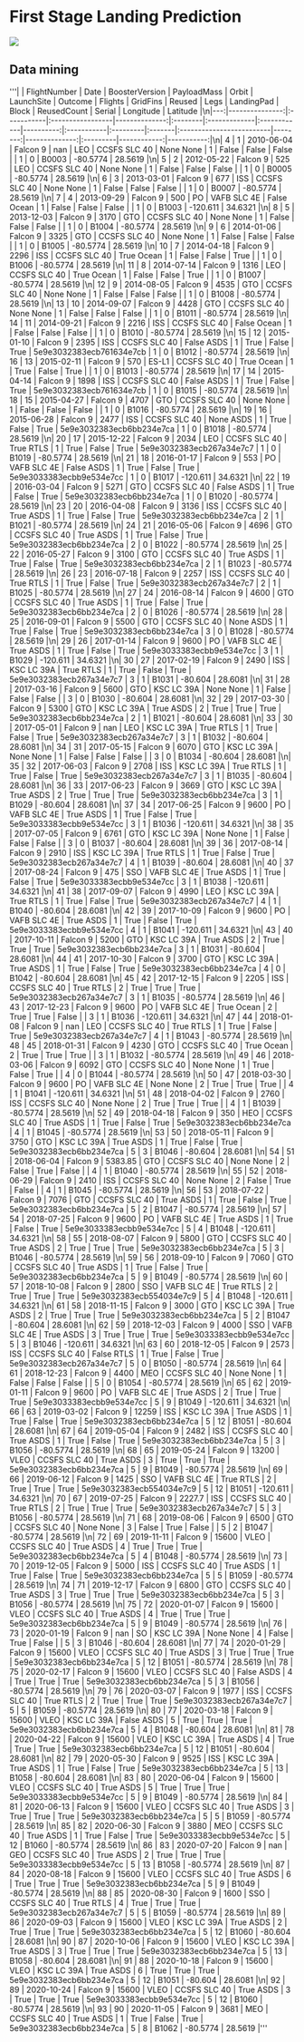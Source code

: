 # First Stage Landing Prediction

![](https://cf-courses-data.s3.us.cloud-object-storage.appdomain.cloud/IBMDeveloperSkillsNetwork-DS0701EN-SkillsNetwork/api/Images/landing_1.gif)
   
## Data mining
'''|    |   FlightNumber | Date       | BoosterVersion   |   PayloadMass | Orbit   | LaunchSite   | Outcome     |   Flights | GridFins   | Reused   | Legs   | LandingPad               |   Block |   ReusedCount | Serial   |   Longitude |   Latitude |\n|---:|---------------:|:-----------|:-----------------|--------------:|:--------|:-------------|:------------|----------:|:-----------|:---------|:-------|:-------------------------|--------:|--------------:|:---------|------------:|-----------:|\n|  4 |              1 | 2010-06-04 | Falcon 9         |        nan    | LEO     | CCSFS SLC 40 | None None   |         1 | False      | False    | False  |                          |       1 |             0 | B0003    |    -80.5774 |    28.5619 |\n|  5 |              2 | 2012-05-22 | Falcon 9         |        525    | LEO     | CCSFS SLC 40 | None None   |         1 | False      | False    | False  |                          |       1 |             0 | B0005    |    -80.5774 |    28.5619 |\n|  6 |              3 | 2013-03-01 | Falcon 9         |        677    | ISS     | CCSFS SLC 40 | None None   |         1 | False      | False    | False  |                          |       1 |             0 | B0007    |    -80.5774 |    28.5619 |\n|  7 |              4 | 2013-09-29 | Falcon 9         |        500    | PO      | VAFB SLC 4E  | False Ocean |         1 | False      | False    | False  |                          |       1 |             0 | B1003    |   -120.611  |    34.6321 |\n|  8 |              5 | 2013-12-03 | Falcon 9         |       3170    | GTO     | CCSFS SLC 40 | None None   |         1 | False      | False    | False  |                          |       1 |             0 | B1004    |    -80.5774 |    28.5619 |\n|  9 |              6 | 2014-01-06 | Falcon 9         |       3325    | GTO     | CCSFS SLC 40 | None None   |         1 | False      | False    | False  |                          |       1 |             0 | B1005    |    -80.5774 |    28.5619 |\n| 10 |              7 | 2014-04-18 | Falcon 9         |       2296    | ISS     | CCSFS SLC 40 | True Ocean  |         1 | False      | False    | True   |                          |       1 |             0 | B1006    |    -80.5774 |    28.5619 |\n| 11 |              8 | 2014-07-14 | Falcon 9         |       1316    | LEO     | CCSFS SLC 40 | True Ocean  |         1 | False      | False    | True   |                          |       1 |             0 | B1007    |    -80.5774 |    28.5619 |\n| 12 |              9 | 2014-08-05 | Falcon 9         |       4535    | GTO     | CCSFS SLC 40 | None None   |         1 | False      | False    | False  |                          |       1 |             0 | B1008    |    -80.5774 |    28.5619 |\n| 13 |             10 | 2014-09-07 | Falcon 9         |       4428    | GTO     | CCSFS SLC 40 | None None   |         1 | False      | False    | False  |                          |       1 |             0 | B1011    |    -80.5774 |    28.5619 |\n| 14 |             11 | 2014-09-21 | Falcon 9         |       2216    | ISS     | CCSFS SLC 40 | False Ocean |         1 | False      | False    | False  |                          |       1 |             0 | B1010    |    -80.5774 |    28.5619 |\n| 15 |             12 | 2015-01-10 | Falcon 9         |       2395    | ISS     | CCSFS SLC 40 | False ASDS  |         1 | True       | False    | True   | 5e9e3032383ecb761634e7cb |       1 |             0 | B1012    |    -80.5774 |    28.5619 |\n| 16 |             13 | 2015-02-11 | Falcon 9         |        570    | ES-L1   | CCSFS SLC 40 | True Ocean  |         1 | True       | False    | True   |                          |       1 |             0 | B1013    |    -80.5774 |    28.5619 |\n| 17 |             14 | 2015-04-14 | Falcon 9         |       1898    | ISS     | CCSFS SLC 40 | False ASDS  |         1 | True       | False    | True   | 5e9e3032383ecb761634e7cb |       1 |             0 | B1015    |    -80.5774 |    28.5619 |\n| 18 |             15 | 2015-04-27 | Falcon 9         |       4707    | GTO     | CCSFS SLC 40 | None None   |         1 | False      | False    | False  |                          |       1 |             0 | B1016    |    -80.5774 |    28.5619 |\n| 19 |             16 | 2015-06-28 | Falcon 9         |       2477    | ISS     | CCSFS SLC 40 | None ASDS   |         1 | True       | False    | True   | 5e9e3032383ecb6bb234e7ca |       1 |             0 | B1018    |    -80.5774 |    28.5619 |\n| 20 |             17 | 2015-12-22 | Falcon 9         |       2034    | LEO     | CCSFS SLC 40 | True RTLS   |         1 | True       | False    | True   | 5e9e3032383ecb267a34e7c7 |       1 |             0 | B1019    |    -80.5774 |    28.5619 |\n| 21 |             18 | 2016-01-17 | Falcon 9         |        553    | PO      | VAFB SLC 4E  | False ASDS  |         1 | True       | False    | True   | 5e9e3033383ecbb9e534e7cc |       1 |             0 | B1017    |   -120.611  |    34.6321 |\n| 22 |             19 | 2016-03-04 | Falcon 9         |       5271    | GTO     | CCSFS SLC 40 | False ASDS  |         1 | True       | False    | True   | 5e9e3032383ecb6bb234e7ca |       1 |             0 | B1020    |    -80.5774 |    28.5619 |\n| 23 |             20 | 2016-04-08 | Falcon 9         |       3136    | ISS     | CCSFS SLC 40 | True ASDS   |         1 | True       | False    | True   | 5e9e3032383ecb6bb234e7ca |       2 |             1 | B1021    |    -80.5774 |    28.5619 |\n| 24 |             21 | 2016-05-06 | Falcon 9         |       4696    | GTO     | CCSFS SLC 40 | True ASDS   |         1 | True       | False    | True   | 5e9e3032383ecb6bb234e7ca |       2 |             0 | B1022    |    -80.5774 |    28.5619 |\n| 25 |             22 | 2016-05-27 | Falcon 9         |       3100    | GTO     | CCSFS SLC 40 | True ASDS   |         1 | True       | False    | True   | 5e9e3032383ecb6bb234e7ca |       2 |             1 | B1023    |    -80.5774 |    28.5619 |\n| 26 |             23 | 2016-07-18 | Falcon 9         |       2257    | ISS     | CCSFS SLC 40 | True RTLS   |         1 | True       | False    | True   | 5e9e3032383ecb267a34e7c7 |       2 |             1 | B1025    |    -80.5774 |    28.5619 |\n| 27 |             24 | 2016-08-14 | Falcon 9         |       4600    | GTO     | CCSFS SLC 40 | True ASDS   |         1 | True       | False    | True   | 5e9e3032383ecb6bb234e7ca |       2 |             0 | B1026    |    -80.5774 |    28.5619 |\n| 28 |             25 | 2016-09-01 | Falcon 9         |       5500    | GTO     | CCSFS SLC 40 | None ASDS   |         1 | True       | False    | True   | 5e9e3032383ecb6bb234e7ca |       3 |             0 | B1028    |    -80.5774 |    28.5619 |\n| 29 |             26 | 2017-01-14 | Falcon 9         |       9600    | PO      | VAFB SLC 4E  | True ASDS   |         1 | True       | False    | True   | 5e9e3033383ecbb9e534e7cc |       3 |             1 | B1029    |   -120.611  |    34.6321 |\n| 30 |             27 | 2017-02-19 | Falcon 9         |       2490    | ISS     | KSC LC 39A   | True RTLS   |         1 | True       | False    | True   | 5e9e3032383ecb267a34e7c7 |       3 |             1 | B1031    |    -80.604  |    28.6081 |\n| 31 |             28 | 2017-03-16 | Falcon 9         |       5600    | GTO     | KSC LC 39A   | None None   |         1 | False      | False    | False  |                          |       3 |             0 | B1030    |    -80.604  |    28.6081 |\n| 32 |             29 | 2017-03-30 | Falcon 9         |       5300    | GTO     | KSC LC 39A   | True ASDS   |         2 | True       | True     | True   | 5e9e3032383ecb6bb234e7ca |       2 |             1 | B1021    |    -80.604  |    28.6081 |\n| 33 |             30 | 2017-05-01 | Falcon 9         |        nan    | LEO     | KSC LC 39A   | True RTLS   |         1 | True       | False    | True   | 5e9e3032383ecb267a34e7c7 |       3 |             1 | B1032    |    -80.604  |    28.6081 |\n| 34 |             31 | 2017-05-15 | Falcon 9         |       6070    | GTO     | KSC LC 39A   | None None   |         1 | False      | False    | False  |                          |       3 |             0 | B1034    |    -80.604  |    28.6081 |\n| 35 |             32 | 2017-06-03 | Falcon 9         |       2708    | ISS     | KSC LC 39A   | True RTLS   |         1 | True       | False    | True   | 5e9e3032383ecb267a34e7c7 |       3 |             1 | B1035    |    -80.604  |    28.6081 |\n| 36 |             33 | 2017-06-23 | Falcon 9         |       3669    | GTO     | KSC LC 39A   | True ASDS   |         2 | True       | True     | True   | 5e9e3032383ecb6bb234e7ca |       3 |             1 | B1029    |    -80.604  |    28.6081 |\n| 37 |             34 | 2017-06-25 | Falcon 9         |       9600    | PO      | VAFB SLC 4E  | True ASDS   |         1 | True       | False    | True   | 5e9e3033383ecbb9e534e7cc |       3 |             1 | B1036    |   -120.611  |    34.6321 |\n| 38 |             35 | 2017-07-05 | Falcon 9         |       6761    | GTO     | KSC LC 39A   | None None   |         1 | False      | False    | False  |                          |       3 |             0 | B1037    |    -80.604  |    28.6081 |\n| 39 |             36 | 2017-08-14 | Falcon 9         |       2910    | ISS     | KSC LC 39A   | True RTLS   |         1 | True       | False    | True   | 5e9e3032383ecb267a34e7c7 |       4 |             1 | B1039    |    -80.604  |    28.6081 |\n| 40 |             37 | 2017-08-24 | Falcon 9         |        475    | SSO     | VAFB SLC 4E  | True ASDS   |         1 | True       | False    | True   | 5e9e3033383ecbb9e534e7cc |       3 |             1 | B1038    |   -120.611  |    34.6321 |\n| 41 |             38 | 2017-09-07 | Falcon 9         |       4990    | LEO     | KSC LC 39A   | True RTLS   |         1 | True       | False    | True   | 5e9e3032383ecb267a34e7c7 |       4 |             1 | B1040    |    -80.604  |    28.6081 |\n| 42 |             39 | 2017-10-09 | Falcon 9         |       9600    | PO      | VAFB SLC 4E  | True ASDS   |         1 | True       | False    | True   | 5e9e3033383ecbb9e534e7cc |       4 |             1 | B1041    |   -120.611  |    34.6321 |\n| 43 |             40 | 2017-10-11 | Falcon 9         |       5200    | GTO     | KSC LC 39A   | True ASDS   |         2 | True       | True     | True   | 5e9e3032383ecb6bb234e7ca |       3 |             1 | B1031    |    -80.604  |    28.6081 |\n| 44 |             41 | 2017-10-30 | Falcon 9         |       3700    | GTO     | KSC LC 39A   | True ASDS   |         1 | True       | False    | True   | 5e9e3032383ecb6bb234e7ca |       4 |             0 | B1042    |    -80.604  |    28.6081 |\n| 45 |             42 | 2017-12-15 | Falcon 9         |       2205    | ISS     | CCSFS SLC 40 | True RTLS   |         2 | True       | True     | True   | 5e9e3032383ecb267a34e7c7 |       3 |             1 | B1035    |    -80.5774 |    28.5619 |\n| 46 |             43 | 2017-12-23 | Falcon 9         |       9600    | PO      | VAFB SLC 4E  | True Ocean  |         2 | True       | True     | False  |                          |       3 |             1 | B1036    |   -120.611  |    34.6321 |\n| 47 |             44 | 2018-01-08 | Falcon 9         |        nan    | LEO     | CCSFS SLC 40 | True RTLS   |         1 | True       | False    | True   | 5e9e3032383ecb267a34e7c7 |       4 |             1 | B1043    |    -80.5774 |    28.5619 |\n| 48 |             45 | 2018-01-31 | Falcon 9         |       4230    | GTO     | CCSFS SLC 40 | True Ocean  |         2 | True       | True     | True   |                          |       3 |             1 | B1032    |    -80.5774 |    28.5619 |\n| 49 |             46 | 2018-03-06 | Falcon 9         |       6092    | GTO     | CCSFS SLC 40 | None None   |         1 | True       | False    | True   |                          |       4 |             0 | B1044    |    -80.5774 |    28.5619 |\n| 50 |             47 | 2018-03-30 | Falcon 9         |       9600    | PO      | VAFB SLC 4E  | None None   |         2 | True       | True     | True   |                          |       4 |             1 | B1041    |   -120.611  |    34.6321 |\n| 51 |             48 | 2018-04-02 | Falcon 9         |       2760    | ISS     | CCSFS SLC 40 | None None   |         2 | True       | True     | True   |                          |       4 |             1 | B1039    |    -80.5774 |    28.5619 |\n| 52 |             49 | 2018-04-18 | Falcon 9         |        350    | HEO     | CCSFS SLC 40 | True ASDS   |         1 | True       | False    | True   | 5e9e3032383ecb6bb234e7ca |       4 |             1 | B1045    |    -80.5774 |    28.5619 |\n| 53 |             50 | 2018-05-11 | Falcon 9         |       3750    | GTO     | KSC LC 39A   | True ASDS   |         1 | True       | False    | True   | 5e9e3032383ecb6bb234e7ca |       5 |             3 | B1046    |    -80.604  |    28.6081 |\n| 54 |             51 | 2018-06-04 | Falcon 9         |       5383.85 | GTO     | CCSFS SLC 40 | None None   |         2 | False      | True     | False  |                          |       4 |             1 | B1040    |    -80.5774 |    28.5619 |\n| 55 |             52 | 2018-06-29 | Falcon 9         |       2410    | ISS     | CCSFS SLC 40 | None None   |         2 | False      | True     | False  |                          |       4 |             1 | B1045    |    -80.5774 |    28.5619 |\n| 56 |             53 | 2018-07-22 | Falcon 9         |       7076    | GTO     | CCSFS SLC 40 | True ASDS   |         1 | True       | False    | True   | 5e9e3032383ecb6bb234e7ca |       5 |             2 | B1047    |    -80.5774 |    28.5619 |\n| 57 |             54 | 2018-07-25 | Falcon 9         |       9600    | PO      | VAFB SLC 4E  | True ASDS   |         1 | True       | False    | True   | 5e9e3033383ecbb9e534e7cc |       5 |             4 | B1048    |   -120.611  |    34.6321 |\n| 58 |             55 | 2018-08-07 | Falcon 9         |       5800    | GTO     | CCSFS SLC 40 | True ASDS   |         2 | True       | True     | True   | 5e9e3032383ecb6bb234e7ca |       5 |             3 | B1046    |    -80.5774 |    28.5619 |\n| 59 |             56 | 2018-09-10 | Falcon 9         |       7060    | GTO     | CCSFS SLC 40 | True ASDS   |         1 | True       | False    | True   | 5e9e3032383ecb6bb234e7ca |       5 |             9 | B1049    |    -80.5774 |    28.5619 |\n| 60 |             57 | 2018-10-08 | Falcon 9         |       2800    | SSO     | VAFB SLC 4E  | True RTLS   |         2 | True       | True     | True   | 5e9e3032383ecb554034e7c9 |       5 |             4 | B1048    |   -120.611  |    34.6321 |\n| 61 |             58 | 2018-11-15 | Falcon 9         |       3000    | GTO     | KSC LC 39A   | True ASDS   |         2 | True       | True     | True   | 5e9e3032383ecb6bb234e7ca |       5 |             2 | B1047    |    -80.604  |    28.6081 |\n| 62 |             59 | 2018-12-03 | Falcon 9         |       4000    | SSO     | VAFB SLC 4E  | True ASDS   |         3 | True       | True     | True   | 5e9e3033383ecbb9e534e7cc |       5 |             3 | B1046    |   -120.611  |    34.6321 |\n| 63 |             60 | 2018-12-05 | Falcon 9         |       2573    | ISS     | CCSFS SLC 40 | False RTLS  |         1 | True       | False    | True   | 5e9e3032383ecb267a34e7c7 |       5 |             0 | B1050    |    -80.5774 |    28.5619 |\n| 64 |             61 | 2018-12-23 | Falcon 9         |       4400    | MEO     | CCSFS SLC 40 | None None   |         1 | False      | False    | False  |                          |       5 |             0 | B1054    |    -80.5774 |    28.5619 |\n| 65 |             62 | 2019-01-11 | Falcon 9         |       9600    | PO      | VAFB SLC 4E  | True ASDS   |         2 | True       | True     | True   | 5e9e3033383ecbb9e534e7cc |       5 |             9 | B1049    |   -120.611  |    34.6321 |\n| 66 |             63 | 2019-03-02 | Falcon 9         |      12259    | ISS     | KSC LC 39A   | True ASDS   |         1 | True       | False    | True   | 5e9e3032383ecb6bb234e7ca |       5 |            12 | B1051    |    -80.604  |    28.6081 |\n| 67 |             64 | 2019-05-04 | Falcon 9         |       2482    | ISS     | CCSFS SLC 40 | True ASDS   |         1 | True       | False    | True   | 5e9e3032383ecb6bb234e7ca |       5 |             3 | B1056    |    -80.5774 |    28.5619 |\n| 68 |             65 | 2019-05-24 | Falcon 9         |      13200    | VLEO    | CCSFS SLC 40 | True ASDS   |         3 | True       | True     | True   | 5e9e3032383ecb6bb234e7ca |       5 |             9 | B1049    |    -80.5774 |    28.5619 |\n| 69 |             66 | 2019-06-12 | Falcon 9         |       1425    | SSO     | VAFB SLC 4E  | True RTLS   |         2 | True       | True     | True   | 5e9e3032383ecb554034e7c9 |       5 |            12 | B1051    |   -120.611  |    34.6321 |\n| 70 |             67 | 2019-07-25 | Falcon 9         |       2227.7  | ISS     | CCSFS SLC 40 | True RTLS   |         2 | True       | True     | True   | 5e9e3032383ecb267a34e7c7 |       5 |             3 | B1056    |    -80.5774 |    28.5619 |\n| 71 |             68 | 2019-08-06 | Falcon 9         |       6500    | GTO     | CCSFS SLC 40 | None None   |         3 | False      | True     | False  |                          |       5 |             2 | B1047    |    -80.5774 |    28.5619 |\n| 72 |             69 | 2019-11-11 | Falcon 9         |      15600    | VLEO    | CCSFS SLC 40 | True ASDS   |         4 | True       | True     | True   | 5e9e3032383ecb6bb234e7ca |       5 |             4 | B1048    |    -80.5774 |    28.5619 |\n| 73 |             70 | 2019-12-05 | Falcon 9         |       5000    | ISS     | CCSFS SLC 40 | True ASDS   |         1 | True       | False    | True   | 5e9e3032383ecb6bb234e7ca |       5 |             5 | B1059    |    -80.5774 |    28.5619 |\n| 74 |             71 | 2019-12-17 | Falcon 9         |       6800    | GTO     | CCSFS SLC 40 | True ASDS   |         3 | True       | True     | True   | 5e9e3032383ecb6bb234e7ca |       5 |             3 | B1056    |    -80.5774 |    28.5619 |\n| 75 |             72 | 2020-01-07 | Falcon 9         |      15600    | VLEO    | CCSFS SLC 40 | True ASDS   |         4 | True       | True     | True   | 5e9e3032383ecb6bb234e7ca |       5 |             9 | B1049    |    -80.5774 |    28.5619 |\n| 76 |             73 | 2020-01-19 | Falcon 9         |        nan    | SO      | KSC LC 39A   | None None   |         4 | False      | True     | False  |                          |       5 |             3 | B1046    |    -80.604  |    28.6081 |\n| 77 |             74 | 2020-01-29 | Falcon 9         |      15600    | VLEO    | CCSFS SLC 40 | True ASDS   |         3 | True       | True     | True   | 5e9e3032383ecb6bb234e7ca |       5 |            12 | B1051    |    -80.5774 |    28.5619 |\n| 78 |             75 | 2020-02-17 | Falcon 9         |      15600    | VLEO    | CCSFS SLC 40 | False ASDS  |         4 | True       | True     | True   | 5e9e3032383ecb6bb234e7ca |       5 |             3 | B1056    |    -80.5774 |    28.5619 |\n| 79 |             76 | 2020-03-07 | Falcon 9         |       1977    | ISS     | CCSFS SLC 40 | True RTLS   |         2 | True       | True     | True   | 5e9e3032383ecb267a34e7c7 |       5 |             5 | B1059    |    -80.5774 |    28.5619 |\n| 80 |             77 | 2020-03-18 | Falcon 9         |      15600    | VLEO    | KSC LC 39A   | False ASDS  |         5 | True       | True     | True   | 5e9e3032383ecb6bb234e7ca |       5 |             4 | B1048    |    -80.604  |    28.6081 |\n| 81 |             78 | 2020-04-22 | Falcon 9         |      15600    | VLEO    | KSC LC 39A   | True ASDS   |         4 | True       | True     | True   | 5e9e3032383ecb6bb234e7ca |       5 |            12 | B1051    |    -80.604  |    28.6081 |\n| 82 |             79 | 2020-05-30 | Falcon 9         |       9525    | ISS     | KSC LC 39A   | True ASDS   |         1 | True       | False    | True   | 5e9e3032383ecb6bb234e7ca |       5 |            13 | B1058    |    -80.604  |    28.6081 |\n| 83 |             80 | 2020-06-04 | Falcon 9         |      15600    | VLEO    | CCSFS SLC 40 | True ASDS   |         5 | True       | True     | True   | 5e9e3033383ecbb9e534e7cc |       5 |             9 | B1049    |    -80.5774 |    28.5619 |\n| 84 |             81 | 2020-06-13 | Falcon 9         |      15600    | VLEO    | CCSFS SLC 40 | True ASDS   |         3 | True       | True     | True   | 5e9e3032383ecb6bb234e7ca |       5 |             5 | B1059    |    -80.5774 |    28.5619 |\n| 85 |             82 | 2020-06-30 | Falcon 9         |       3880    | MEO     | CCSFS SLC 40 | True ASDS   |         1 | True       | False    | True   | 5e9e3033383ecbb9e534e7cc |       5 |            12 | B1060    |    -80.5774 |    28.5619 |\n| 86 |             83 | 2020-07-20 | Falcon 9         |        nan    | GEO     | CCSFS SLC 40 | True ASDS   |         2 | True       | True     | True   | 5e9e3033383ecbb9e534e7cc |       5 |            13 | B1058    |    -80.5774 |    28.5619 |\n| 87 |             84 | 2020-08-18 | Falcon 9         |      15600    | VLEO    | CCSFS SLC 40 | True ASDS   |         6 | True       | True     | True   | 5e9e3032383ecb6bb234e7ca |       5 |             9 | B1049    |    -80.5774 |    28.5619 |\n| 88 |             85 | 2020-08-30 | Falcon 9         |       1600    | SSO     | CCSFS SLC 40 | True RTLS   |         4 | True       | True     | True   | 5e9e3032383ecb267a34e7c7 |       5 |             5 | B1059    |    -80.5774 |    28.5619 |\n| 89 |             86 | 2020-09-03 | Falcon 9         |      15600    | VLEO    | KSC LC 39A   | True ASDS   |         2 | True       | True     | True   | 5e9e3032383ecb6bb234e7ca |       5 |            12 | B1060    |    -80.604  |    28.6081 |\n| 90 |             87 | 2020-10-06 | Falcon 9         |      15600    | VLEO    | KSC LC 39A   | True ASDS   |         3 | True       | True     | True   | 5e9e3032383ecb6bb234e7ca |       5 |            13 | B1058    |    -80.604  |    28.6081 |\n| 91 |             88 | 2020-10-18 | Falcon 9         |      15600    | VLEO    | KSC LC 39A   | True ASDS   |         6 | True       | True     | True   | 5e9e3032383ecb6bb234e7ca |       5 |            12 | B1051    |    -80.604  |    28.6081 |\n| 92 |             89 | 2020-10-24 | Falcon 9         |      15600    | VLEO    | CCSFS SLC 40 | True ASDS   |         3 | True       | True     | True   | 5e9e3033383ecbb9e534e7cc |       5 |            12 | B1060    |    -80.5774 |    28.5619 |\n| 93 |             90 | 2020-11-05 | Falcon 9         |       3681    | MEO     | CCSFS SLC 40 | True ASDS   |         1 | True       | False    | True   | 5e9e3032383ecb6bb234e7ca |       5 |             8 | B1062    |    -80.5774 |    28.5619 |'''
